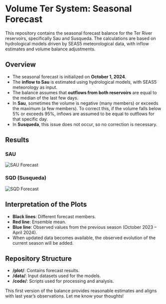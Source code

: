 # Volume Ter System: Seasonal Forecast

This repository contains the seasonal forecast balance for the Ter River reservoirs, specifically Sau and Susqueda. The calculations are based on hydrological models driven by SEAS5 meteorological data, with inflow estimates and volume balance adjustments.

## Overview

- The seasonal forecast is initialized on **October 1, 2024**.
- The **inflow to Sau** is estimated using hydrological models, with SEAS5 meteorology as input.
- The balance assumes that **outflows from both reservoirs** are equal to the median of the last few days.
- In **Sau**, sometimes the volume is negative (many members) or exceeds the maximum (a few members). To correct this, if the volume falls below 5% or exceeds 95%, inflows are assumed to be equal to outflows for that specific day.
- In **Susqueda**, this issue does not occur, so no correction is necessary.

## Results

### SAU
![SAU Forecast](.plot/3_forecast_sau.png)

### SQD (Susqueda)
![SQD Forecast](.plot/3_forecast_sqd.png)

## Interpretation of the Plots
- **Black lines**: Different forecast members.
- **Red line**: Ensemble mean.
- **Blue line**: Observed values from the previous season (October 2023 – April 2024).
- When updated data becomes available, the observed evolution of the current season will be added.

## Repository Structure
- **/plot/**: Contains forecast results.
- **/data/**: Input datasets used for the models.
- **/code/**: Scripts used for processing and analysis.

This first version of the balance provides reasonable estimates and aligns with last year’s observations. Let me know your thoughts!

